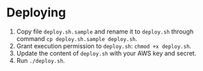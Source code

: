 # Deploying

1. Copy file `deploy.sh.sample` and rename it to `deploy.sh` through command `cp deploy.sh.sample deploy.sh`.
2. Grant execution permission to `deploy.sh`: `chmod +x deploy.sh`.
3. Update the content of `deploy.sh` with your AWS key and secret.
4. Run `./deploy.sh`.
